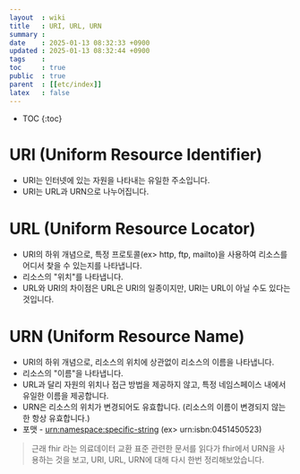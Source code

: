 ```yaml
---
layout  : wiki
title   : URI, URL, URN
summary : 
date    : 2025-01-13 08:32:33 +0900
updated : 2025-01-13 08:32:44 +0900
tags    : 
toc     : true
public  : true
parent  : [[etc/index]]
latex   : false
---
```

* TOC
{:toc}

# URI (Uniform Resource Identifier)
- URI는 인터넷에 있는 자원을 나타내는 유일한 주소입니다.
- URI는 URL과 URN으로 나누어집니다.

# URL (Uniform Resource Locator)
- URI의 하위 개념으로, 특정 프로토콜(ex> http, ftp, mailto)을 사용하여 리소스를 어디서 찾을 수 있는지를 나타냅니다.
- 리소스의 "위치"를 나타냅니다.
- URL와 URI의 차이점은 URL은 URI의 일종이지만, URI는 URL이 아닐 수도 있다는 것입니다.

# URN (Uniform Resource Name)
- URI의 하위 개념으로, 리소스의 위치에 상관없이 리소스의 이름을 나타냅니다.
- 리소스의 "이름"을 나타냅니다.
- URL과 달리 자원의 위치나 접근 방법을 제공하지 않고, 특정 네임스페이스 내에서 유일한 이름을 제공합니다.
- URN은 리소스의 위치가 변경되어도 유효합니다. (리소스의 이름이 변경되지 않는 한 항상 유효합니다.)
- 포맷 - <urn:namespace:specific-string> (ex> urn:isbn:0451450523)


> 근래 fhir 라는 의료데이터 교환 표준 관련한 문서를 읽다가 fhir에서 URN을 사용하는 것을 보고, URI, URL, URN에 대해 다시 한번 정리해보았습니다. 